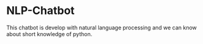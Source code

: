 # NLP-Chatbot
This chatbot is develop with natural language processing and we can know about short knowledge of python.  
